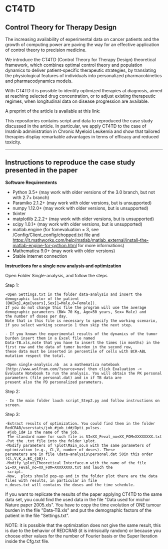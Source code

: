 # CT4TD
Control Theory for Therapy Design
----------------------------------

The increasing availability of experimental data on cancer patients and the growth of computing power are paving the way for an effective application of control theory to precision medicine.

We introduce the CT4TD (Control Theory for Therapy Design) theoretical framework, which combines optimal control theory and population dynamics to deliver patient-specific therapeutic strategies, by translating the physiological features of individuals into personalized pharmacokinetics and pharmacodynamics models. 

With CT4TD it is possible to identify optimized therapies at diagnosis, aimed at reaching selected drug concentration, or to adjust existing therapeutic regimes, when longitudinal data on disease progression are available.  

A preprint of the article is available at this link: 

This repositories contains script and data to reproduced the case study discussed in the article. 
In particular, we apply CT4TD to the case of Imatinib administration in Chronic Myeloid Leukemia and show that tailored therapies display remarkable advantages in terms of efficacy and reduced toxicity.

----------------------------------
Instructions to reproduce the case study presented in the paper
----------------------------------

**Software Requiremtents**

- Python 3.5+ (may work with older versions of the 3.0 branch, but not with 2.7+ branch)
- Paramiko 2.1.2+ (may work with older versions, but is unsupported)
- numpy 1.12.0+ (may work with older versions, but is unsupported)
- tkinter
- matplotlib 2.2.2+ (may work with older versions, but is unsupported)
- scipy 1.0.1+ (may work with older versions, but is unsupported)
-  matlab.engine (for fomevaluation = 3, see /Config/Client_config/chopped.txt file and https://it.mathworks.com/help/matlab/matlab_external/install-the-matlab-engine-for-python.html   for more informations)
- Mathematica 9.0+ (may work with older versions)
- Stable internet connection


**Instructions for a single new analysis and optimization** 

Open Folder Single-analysis, and follow the steps

Step 1:

	-Open Settings.txt in the folder data-analysis and insert the demographic factor of the patient
	(BW[kg],Age[years],Sex[1=Male,0=Female]). 
	If you do not change this file the program will use the average demographic parameters (BW= 70 Kg, Age=50 years, Sex= Male) and
	the number of doses per day.
	Note that in this file is necessary to specify the working scenario, if you select working scenario 1 then skip the next step.
	
	- If you known the experimental results of the dynamics of the tumor burden insert them in a Excel file named 
	Data-TB.xls,note that you have to insert the times (in months) in the first row and the data of tumor burden in the second row,
	these data must be inserted in percentile of cells with BCR-ABL mutation respect the total.
	  
	-Open single-analysis.nb  as a mathematica notebook (http://www.wolfram.com/?source=nav) then click Evaluation ->
	Evaluate Notebook to run the analysis. You will obtain the PK personal parameters (file personal.dat) and in if TB data are 
	present also the PD personalized parameters.
Step 2:

	- In the main folder lauch script_Step2.py and follow instructions on screen.
Step 3:

	-Extract results of optimization. You could find them in the folder RedCRAB/userstats/job_#job_id#/Opti_pulses.
	 #job_id# is the name of the job.
	 The standard name for such file is SI=XX_Feval_no=XX_FOM=XXXXXXXX.txt
	-Put the .txt file into the folder \plot.
	-Modify parameters of \plot\Main_so.m with the same parameters of optimization (e.g., CL,V, number of doses). These     
	parameters are in file \data-analysis\personal.dat 50in this order (Cl,V,K_a,EC_{50}).
	-Modify \plot\Theoretical_Interface.m with the name of the file SI=XX_Feval_no=XX_FOM=XXXXXXXX.txt and lauch the 
	 script.
	-Now,  plots should pop-up and in the folder plot there are the data files with results, in particular in file  
	n_doses.txt will contains the doses and the time schedule.
	
	
	
	
	
If you want to replicate the results of the paper applying CT4TD to the same data set, you could find the used data in the file "Data used for michor Nature paper 2005.xls". You have to copy the time evolution of ONE  tumour burden in the file "Data-TB.xls" and put the demographic factors of the patient in the file "Settings.txt".

NOTE: it is possible that the optimization does not give the same result, this is due to the behavior of REDCRAB (it is intrisically random) or because you choose other values for the number of Fourier basis or the Super Iteration  inside the Cfg.txt file.
